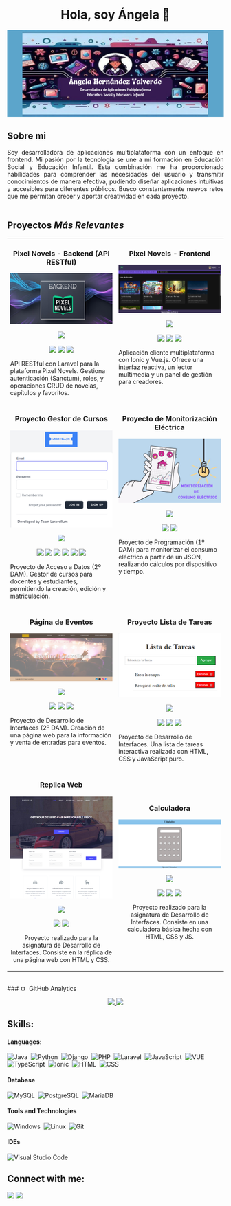 <div align="center">
<h1 align="center">Hola, soy Ángela 👋</h1>
</div>
<div align="center">
<img src="/angelaHernandezValverde.png">
</div>

## Sobre mi
<div align="justify">
Soy desarrolladora de aplicaciones multiplataforma con un enfoque en frontend. Mi pasión por la tecnología se une a mi formación en Educación Social y Educación Infantil. Esta combinación me ha proporcionado habilidades para comprender las necesidades del usuario y transmitir conocimientos de manera efectiva, pudiendo diseñar aplicaciones intuitivas y accesibles para diferentes públicos. Busco constantemente nuevos retos que me permitan crecer y aportar creatividad en cada proyecto.
</div>

<br>

## Proyectos *Más Relevantes*

<table width="100%">
  <tr>
    <td width="50%" valign="top">
      <h3 align="center">Pixel Novels - Backend (API RESTful)</h3>
      <div align="center">
        <a href="https://github.com/angelaherval96/backend-pixel-novels" target="_blank">
          <img src="https://github.com/angelaherval96/backend-pixel-novels/blob/main/docs/images/BACKEND_PIXEL_NOVELS.png?raw=true" width="400" alt="Pixel Novels Backend">
        </a>
        <p>
          <a href="https://github.com/angelaherval96/backend-pixel-novels" target="_blank">
            <img src="https://img.shields.io/badge/CÓDIGO-80ffaa?style=for-the-badge&logo=github&logoColor=black">
          </a>
        </p>
        <p>
          <img src="https://img.shields.io/badge/Laravel-FF2D20?style=for-the-badge&logo=laravel&logoColor=white">
          <img src="https://img.shields.io/badge/PHP-777BB4?style=for-the-badge&logo=php&logoColor=white">
          <img src="https://img.shields.io/badge/PostgreSQL-316192?style=for-the-badge&logo=postgresql&logoColor=white">
        </p>
        <p align="left">
          API RESTful con Laravel para la plataforma Pixel Novels. Gestiona autenticación (Sanctum), roles, y operaciones CRUD de novelas, capítulos y favoritos.
        </p>
      </div>
    </td>
    <td width="50%" valign="top">
      <h3 align="center">Pixel Novels - Frontend</h3>
      <div align="center">
        <a href="https://github.com/angelaherval96/frontend-pixel-novels" target="_blank">
          <img src="https://github.com/angelaherval96/frontend-pixel-novels/blob/main/assets/listaNovelas.png?raw=true" width="400" alt="Pixel Novels Frontend">
        </a>
        <p>
          <a href="https://github.com/angelaherval96/frontend-pixel-novels" target="_blank">
            <img src="https://img.shields.io/badge/CÓDIGO-80ffaa?style=for-the-badge&logo=github&logoColor=black">
          </a>
        </p>
        <p>
          <img src="https://img.shields.io/badge/Vue.js-35495E?style=for-the-badge&logo=vue.js&logoColor=4FC08D">
          <img src="https://img.shields.io/badge/Ionic-3880FF?style=for-the-badge&logo=ionic&logoColor=white">
          <img src="https://img.shields.io/badge/TypeScript-007ACC?style=for-the-badge&logo=typescript&logoColor=white">
        </p>
        <p align="left">
          Aplicación cliente multiplataforma con Ionic y Vue.js. Ofrece una interfaz reactiva, un lector multimedia y un panel de gestión para creadores.
        </p>
      </div>
    </td>
  </tr>
  <tr>
    <td width="50%" valign="top">
      <h3 align="center">Proyecto Gestor de Cursos</h3>
      <div align="center">
        <a href="https://github.com/jaimemoralmillan/proyectoGestorCursos" target="_blank">
          <img src="/img/GestorCursos.png" width="400" alt="Proyecto Gestor Cursos">
        </a>
        <p>
          <a href="https://github.com/jaimemoralmillan/proyectoGestorCursos" target="_blank">
            <img src="https://img.shields.io/badge/CÓDIGO-80ffaa?style=for-the-badge&logo=github&logoColor=black">
          </a>
        </p>
        <p>
          <img src="https://img.shields.io/badge/Laravel-FF2D20?style=for-the-badge&logo=laravel&logoColor=white">
          <img src="https://img.shields.io/badge/Blade-FF2D20?style=for-the-badge&logo=laravel&logoColor=white">
          <img src="https://img.shields.io/badge/PHP-777BB4?style=for-the-badge&logo=php&logoColor=white">
          <img src="https://img.shields.io/badge/SQLite-003B57?style=for-the-badge&logo=sqlite&logoColor=white">
          <img src="https://img.shields.io/badge/HTML5-E34F26?style=for-the-badge&logo=html5&logoColor=white">
          <img src="https://img.shields.io/badge/Tailwind_CSS-06B6D4?style=for-the-badge&logo=tailwindcss&logoColor=white">
        </p>
        <p align="left">
          Proyecto de Acceso a Datos (2º DAM). Gestor de cursos para docentes y estudiantes, permitiendo la creación, edición y matriculación.
        </p>
      </div>
    </td>
    <td width="50%" valign="top">
      <h3 align="center">Proyecto de Monitorización Eléctrica</h3>
      <div align="center">
        <a href="https://github.com/jaimemoralmillan/ProyectoA" target="_blank">
          <img src="https://github.com/jaimemoralmillan/ProyectoA/blob/main/monitorizacion_electrica/src/main/java/com/proyecto_a/ui/portada.png?raw=true" width="400" alt="Proyecto Monitorización Eléctrica">
        </a>
        <p>
          <a href="https://github.com/jaimemoralmillan/ProyectoA" target="_blank">
            <img src="https://img.shields.io/badge/CÓDIGO-80ffaa?style=for-the-badge&logo=github&logoColor=black">
          </a>
        </p>
        <p>
          <img src="https://img.shields.io/badge/Java-ED8B00?style=for-the-badge&logo=openjdk&logoColor=white">
          <img src="https://img.shields.io/badge/Java_Swing-ED8B00?style=for-the-badge&logo=openjdk&logoColor=white">
        </p>
        <p align="left">
          Proyecto de Programación (1º DAM) para monitorizar el consumo eléctrico a partir de un JSON, realizando cálculos por dispositivo y tiempo.
        </p>
      </div>
    </td>
  </tr>
  <tr>
    <td width="50%" valign="top">
      <h3 align="center">Página de Eventos</h3>
      <div align="center">
        <a href="https://github.com/angelaherval96/pagina-eventos" target="_blank">
           <img src="/img/PaginaEventos.png" width="400" alt="Pagina Eventos">
        </a>
        <p>
          <a href="https://github.com/angelaherval96/pagina-eventos" target="_blank">
            <img src="https://img.shields.io/badge/CÓDIGO-80ffaa?style=for-the-badge&logo=github&logoColor=black">
          </a>
        </p>
        <p>
          <img src="https://img.shields.io/badge/HTML5-E34F26?style=for-the-badge&logo=html5&logoColor=white">
          <img src="https://img.shields.io/badge/CSS3-1572B6?style=for-the-badge&logo=css3&logoColor=white">
          <img src="https://img.shields.io/badge/JavaScript-F7DF1E?style=for-the-badge&logo=javascript&logoColor=black">
        </p>
        <p align="left">
          Proyecto de Desarrollo de Interfaces (2º DAM). Creación de una página web para la información y venta de entradas para eventos.
        </p>
      </div>
    </td>
    <td width="50%" valign="top">
      <h3 align="center">Proyecto Lista de Tareas</h3>
      <div align="center">
        <a href="https://github.com/angelaherval96/RepositorioDesarrolloInterfaces/tree/main/ProyectoListaTareas" target="_blank">
           <img src="/img/ListaTareas.png" width="400" alt="Lista de Tareas">
        </a>
        <p>
          <a href="https://github.com/angelaherval96/RepositorioDesarrolloInterfaces/tree/main/ProyectoListaTareas" target="_blank">
            <img src="https://img.shields.io/badge/CÓDIGO-80ffaa?style=for-the-badge&logo=github&logoColor=black">
          </a>
        </p>
        <p>
          <img src="https://img.shields.io/badge/HTML5-E34F26?style=for-the-badge&logo=html5&logoColor=white">
          <img src="https://img.shields.io/badge/CSS3-1572B6?style=for-the-badge&logo=css3&logoColor=white">
          <img src="https://img.shields.io/badge/JavaScript-F7DF1E?style=for-the-badge&logo=javascript&logoColor=black">
        </p>
        <p align="left">
          Proyecto de Desarrollo de Interfaces. Una lista de tareas interactiva realizada con HTML, CSS y JavaScript puro.
        </p>
      </div>
    </td>
  </tr>
<tr>
  <td width="50%">
    <h3 align="center">Replica Web</h3>
    <div align="center">
      <a href="https://github.com/angelaherval96/RepositorioDesarrolloInterfaces/tree/main/ReplicaWeb" target="_blank"><img src="/img/ReplicaWeb (2).png" width="400" alt="Replica Web"></a>
      <p>
        <a href="https://github.com/angelaherval96/RepositorioDesarrolloInterfaces/tree/main/ReplicaWeb" target="_blank">
        <img src="https://img.shields.io/badge/CÓDIGO-ff9?style=for-the-badge&logo=github&logoColor=black">
        </a>
      </p>
      <p>
          <img src="https://img.shields.io/badge/HTML5-E34F26?style=for-the-badge&logo=html5&logoColor=white">
          <img src="https://img.shields.io/badge/CSS3-1572B6?style=for-the-badge&logo=css3&logoColor=white">
        </p>
      <p> Proyecto realizado para la asignatura de Desarrollo de Interfaces. Consiste en la réplica de una página web con HTML y CSS.</p>
    </div>                                                                                 
  </td> 
  <td width="50%">
    <h3 align="center">Calculadora</h3>
    <div align="center">
      <a href="https://github.com/angelaherval96/Clase4ProyectoCalculadora" target="_blank"><img src="/img/Calculadora.png" width="400" alt="Replica Web"></a>
      <p>
        <a href="https://github.com/angelaherval96/Clase4ProyectoCalculadora" target="_blank">
        <img src="https://img.shields.io/badge/CÓDIGO-ff9?style=for-the-badge&logo=github&logoColor=black">
        </a>
      </p>
      <p>
          <img src="https://img.shields.io/badge/HTML5-E34F26?style=for-the-badge&logo=html5&logoColor=white">
          <img src="https://img.shields.io/badge/CSS3-1572B6?style=for-the-badge&logo=css3&logoColor=white">
          <img src="https://img.shields.io/badge/JavaScript-F7DF1E?style=for-the-badge&logo=javascript&logoColor=black">
        </p>
      <p> Proyecto realizado para la asignatura de Desarrollo de Interfaces. Consiste en una calculadora básica hecha con HTML, CSS y JS.</p>
    </div>                                                                             
  </td>      
</tr>
</table>












<br>
### ⚙️ &nbsp;GitHub Analytics

<p align="center">
<a href="https://github.com/angelaherval96">
  <img height="180em" src="https://github-readme-stats-eight-theta.vercel.app/api?username=angelaherval96&show_icons=true&theme=algolia&include_all_commits=true&count_private=true"/>
  <img height="180em" src="https://github-readme-stats-eight-theta.vercel.app/api/top-langs/?username=angelaherval96&layout=compact&langs_count=8&theme=algolia"/>
</a>
</p>

## Skills:

#### Languages:

![Java](https://img.shields.io/badge/Java-ED8B00?style=for-the-badge&logo=java&logoColor=white)&nbsp;
![Python](https://img.shields.io/badge/Python-3776AB?style=for-the-badge&logo=python&logoColor=white)&nbsp; ![Django](https://img.shields.io/badge/Django-092E20?style=for-the-badge&logo=django&logoColor=white)&nbsp;
![PHP](https://img.shields.io/badge/PHP-777BB4?style=for-the-badge&logo=php&logoColor=white)&nbsp; ![Laravel](https://img.shields.io/badge/Laravel-EA4C89?style=for-the-badge&logo=laravel&logoColor=white)&nbsp;
![JavaScript](https://img.shields.io/badge/JavaScript-F7DF1E?style=for-the-badge&logo=javascript&logoColor=black)&nbsp; ![VUE](https://img.shields.io/badge/Vue.js-4FC08D?style=for-the-badge&logo=vue.js&logoColor=white)&nbsp;
![TypeScript](https://img.shields.io/badge/TypeScript-3178C6?style=for-the-badge&logo=typescript&logoColor=white)&nbsp; ![Ionic](https://img.shields.io/badge/Ionic-3880FF?style=for-the-badge&logo=ionic&logoColor=white)&nbsp;
![HTML](https://img.shields.io/badge/HTML-E34F26?style=for-the-badge&logo=html5&logoColor=white)&nbsp;
![CSS](https://img.shields.io/badge/CSS-1572B6?style=for-the-badge&logo=css3&logoColor=white)

#### Database

![MySQL](https://img.shields.io/badge/MySQL-00000F?style=for-the-badge&logo=mysql&logoColor=white)&nbsp;
![PostgreSQL](https://img.shields.io/badge/PostgreSQL-316192?style=for-the-badge&logo=postgresql&logoColor=white)&nbsp;
![MariaDB](https://img.shields.io/badge/MariaDB-003545?style=for-the-badge&logo=mariadb&logoColor=white)&nbsp;


#### Tools and Technologies

![Windows](https://img.shields.io/badge/Windows-0078D6?style=for-the-badge&logo=windows&logoColor=white)&nbsp;
![Linux](https://img.shields.io/badge/Linux-FCC624?style=for-the-badge&logo=linux&logoColor=black)&nbsp;
![Git](https://img.shields.io/badge/GIT-E44C30?style=for-the-badge&logo=git&logoColor=white)&nbsp;

#### IDEs

![Visual Studio Code](https://img.shields.io/badge/Visual%20Studio%20Code-0078d7.svg?style=for-the-badge&logo=visual-studio-code&logoColor=white)&nbsp;

## Connect with me:

<p align = "center">

[<img src="https://img.shields.io/badge/linkedin-%2312100E.svg?&style=for-the-badge&logo=linkedin&logoColor=white&color=black" />](https://www.linkedin.com/in/angela-hern%C3%A1ndez-035b31242?utm_source=share&utm_campaign=share_via&utm_content=profile&utm_medium=android_app)
[<img src="https://img.shields.io/badge/email-%23D14836.svg?style=for-the-badge&logo=gmail&logoColor=white" />](mailto:angelaherval96@gmail.com)
</p>

